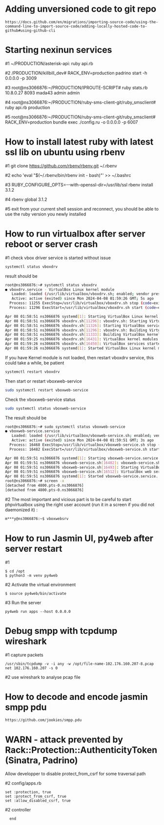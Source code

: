 # Adding unversioned code to git repo
```http
https://docs.github.com/en/migrations/importing-source-code/using-the-command-line-to-import-source-code/adding-locally-hosted-code-to-github#using-github-cli
```

# Starting nexinun services

#1 ~/PRODUCTION/asterisk-api: ruby api.rb

#2 /PRODUCTION/killbill_dev# RACK_ENV=production  padrino start  -h 0.0.0.0 -p 3009

#3 root@ns3066876:~/PRODUCTION/IPROUTE-SCRIPT# ruby stats.rb 10.8.0.27 8093 mada43 admin admin

#4 root@ns3066876:~/PRODUCTION/ruby-sms-client-git/ruby_smsclient# ruby api.rb production

#5 root@ns3066876:~/PRODUCTION/ruby-sms-client-git/ruby_smsclient# RACK_ENV=production bundle exec  ./config.ru  -o 0.0.0.0 -p 6007

# How to install latest ruby with latest ssl lib  on ubuntu using rbenv

#1 git clone https://github.com/rbenv/rbenv.git ~/.rbenv

#2 echo 'eval "$(~/.rbenv/bin/rbenv init - bash)"' >> ~/.bashrc

#3 RUBY_CONFIGURE_OPTS=--with-openssl-dir=/usr/lib/ssl rbenv install 3.1.2

#4 rbenv global 3.1.2

#5 exit from your current shell session and reconnect, you should be able to use  the ruby version you newly installed

# How to run virtualbox after server reboot or server crash

#1 check vbox driver service is started without issue 
```sh
systemctl status vboxdrv
```
result should be 
```sh
root@ns3066876:~# systemctl status vboxdrv
● vboxdrv.service - VirtualBox Linux kernel module
   Loaded: loaded (/usr/lib/virtualbox/vboxdrv.sh; enabled; vendor preset: enabled)
   Active: active (exited) since Mon 2024-04-08 01:59:26 GMT; 5s ago
  Process: 11255 ExecStop=/usr/lib/virtualbox/vboxdrv.sh stop (code=exited, status=0/SUCCESS)
  Process: 11296 ExecStart=/usr/lib/virtualbox/vboxdrv.sh start (code=exited, status=0/SUCCESS)

Apr 08 01:58:51 ns3066876 systemd[1]: Starting VirtualBox Linux kernel module...
Apr 08 01:58:51 ns3066876 vboxdrv.sh[11296]: vboxdrv.sh: Starting VirtualBox services.
Apr 08 01:58:51 ns3066876 vboxdrv.sh[11326]: Starting VirtualBox services.
Apr 08 01:58:51 ns3066876 vboxdrv.sh[11296]: vboxdrv.sh: Building VirtualBox kernel modules.
Apr 08 01:58:51 ns3066876 vboxdrv.sh[11333]: Building VirtualBox kernel modules.
Apr 08 01:59:25 ns3066876 vboxdrv.sh[16431]: VirtualBox kernel modules built.
Apr 08 01:59:26 ns3066876 vboxdrv.sh[16450]: VirtualBox services started.
Apr 08 01:59:26 ns3066876 systemd[1]: Started VirtualBox Linux kernel module.
```

If you have Kernel module is not loaded, then restart vboxdrv service, this could take a while, be patient
```sh
systemctl restart vboxdrv
```
Then start or restart vboxweb-service
```sh
sudo systemctl restart vboxweb-service
```
Check the vboxweb-service status
```sh
sudo systemctl status vboxweb-service
```
The result should be 
```sh
root@ns3066876:~# sudo systemctl status vboxweb-service
● vboxweb-service.service
   Loaded: loaded (/usr/lib/virtualbox/vboxweb-service.sh; enabled; vendor preset: enabled)
   Active: active (exited) since Mon 2024-04-08 01:59:51 GMT; 3s ago
  Process: 16468 ExecStop=/usr/lib/virtualbox/vboxweb-service.sh stop (code=exited, status=0/SUCCESS)
  Process: 16482 ExecStart=/usr/lib/virtualbox/vboxweb-service.sh start (code=exited, status=0/SUCCESS)

Apr 08 01:59:51 ns3066876 systemd[1]: Starting vboxweb-service.service...
Apr 08 01:59:51 ns3066876 vboxweb-service.sh[16482]: vboxweb-service.sh: Starting VirtualBox web service.
Apr 08 01:59:51 ns3066876 vboxweb-service.sh[16493]: Starting VirtualBox web service.
Apr 08 01:59:51 ns3066876 vboxweb-service.sh[16512]: VirtualBox web service started.
Apr 08 01:59:51 ns3066876 systemd[1]: Started vboxweb-service.service.
root@ns3066876:~# screen -x
[detached from 4800.pts-0.ns3066876]
[detached from 4800.pts-0.ns3066876]
```
#2 The most important and vicious part is to be careful to start phpvirtualbox using the right user account (run it in a screen if you did not daemonized it) : 
```sh
m***y@ns3066876:~$ vboxwebsrv
```

# How to run Jasmin UI, py4web after server restart

#1
```
$ cd /opt
$ python3 -m venv py4web
```
#2 Activate the virtual environment
```
$ source py4web/bin/activate
```
#3 Run the server 
```
py4web run apps --host 0.0.0.0
```

# Debug smpp with tcpdump wireshark
#1 capture packets
```
/usr/sbin/tcpdump -v -i any -w /opt/file-name-102.176.160.207-8.pcap net 102.176.160.207 -s 0
```
#2 use wireshark to analyse pcap file

# How to decode and encode jasmin smpp pdu
```
https://github.com/jookies/smpp.pdu
```
# WARN - attack prevented by Rack::Protection::AuthenticityToken (Sinatra, Padrino)

Allow developper to disable protect_from_csrf for some traversal path

#2 config/apps.rb
```
set :protection, true
set :protect_from_csrf, true
set :allow_disabled_csrf, true
```

#2 controller
```post :payment, :csrf_protection => false  do
  end
```

